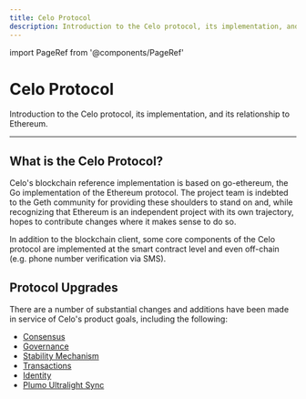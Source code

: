 ```yaml
---
title: Celo Protocol
description: Introduction to the Celo protocol, its implementation, and its relationship to Ethereum.
---
```


import PageRef from '@components/PageRef'

# Celo Protocol

Introduction to the Celo protocol, its implementation, and its relationship to Ethereum.

---

## What is the Celo Protocol?

Celo's blockchain reference implementation is based on go-ethereum, the Go implementation of the Ethereum protocol. The project team is indebted to the Geth community for providing these shoulders to stand on and, while recognizing that Ethereum is an independent project with its own trajectory, hopes to contribute changes where it makes sense to do so.

In addition to the blockchain client, some core components of the Celo protocol are implemented at the smart contract level and even off-chain (e.g. phone number verification via SMS).

## Protocol Upgrades

There are a number of substantial changes and additions have been made in service of Celo's product goals, including the following:

- [Consensus](/protocol/consensus)
- [Governance](/protocol/governance)
- [Stability Mechanism](/protocol/stability)
- [Transactions](/protocol/transaction)
- [Identity](/protocol/identity)
- [Plumo Ultralight Sync](/protocol/plumo)
